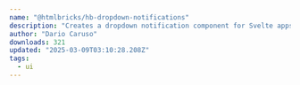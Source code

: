 ```yaml
---
name: "@htmlbricks/hb-dropdown-notifications"
description: "Creates a dropdown notification component for Svelte apps."
author: "Dario Caruso"
downloads: 321
updated: "2025-03-09T03:10:28.208Z"
tags: 
  - ui
---
```

